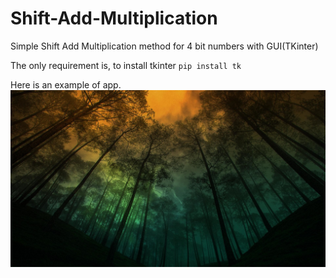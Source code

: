 # Shift-Add-Multiplication
Simple Shift Add Multiplication method for 4 bit numbers with GUI(TKinter)

The only requirement is, to install tkinter
`pip install tk`

Here is an example of app.
![alt text](786569-widescreen-dark-skies-wallpaper-1920x1080.jpg)

